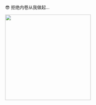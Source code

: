 


😎 拒绝内卷从我做起...
<br />

<img src="https://media.giphy.com/media/SWoSkN6DxTszqIKEqv/giphy.gif" height="275" />

<br />

